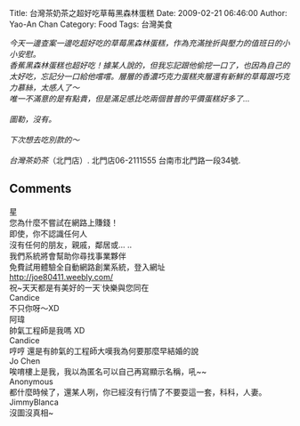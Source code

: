 Title: 台灣茶奶茶之超好吃草莓黑森林蛋糕
Date: 2009-02-21 06:46:00
Author: Yao-An Chan
Category: Food 
Tags: 台灣美食


<div class='post'>
<em>今天一邊查案一邊吃超好吃的草莓黑森林蛋糕，作為充滿挫折與壓力的值班日的小小安慰。<br />香蕉黑森林蛋糕也超好吃！據某人說的，但我忘記跟他偷挖一口了，也因為自己的太好吃，忘記分一口給他嚐嚐。層層的香濃巧克力蛋糕夾層還有新鮮的草莓跟巧克力慕絲，太感人了～<br />唯一不滿意的是有點貴，但是滿足感比吃兩個普普的平價蛋糕好多了...<br /><br />圖勒，沒有。<br /><br />下次想去吃別款的～<br /><br />台灣茶奶茶</em>（北門店）. 北門店06-2111555 台南市北門路一段34號.</div>
<h2>Comments</h2>
<div class='comments'>
<div class='comment'>
<div class='author'>星</div>
<div class='content'>
您為什麼不嘗試在網路上賺錢！<br />即使，你不認識任何人<br />沒有任何的朋友，親戚，鄰居或... ..<br />我們系統將會幫助你尋找事業夥伴<br />免費試用體驗全自動網路創業系統，登入網址<br /><a href="http://joe80411.weebly.com/" rel="nofollow">http://joe80411.weebly.com/</a><br />祝~天天都是有美好的一天˙快樂與您同在</div>
</div>
<div class='comment'>
<div class='author'>Candice</div>
<div class='content'>
不只你呀～XD</div>
</div>
<div class='comment'>
<div class='author'>阿瑋</div>
<div class='content'>
帥氣工程師是我嗎 XD</div>
</div>
<div class='comment'>
<div class='author'>Candice</div>
<div class='content'>
哼哼 還是有帥氣的工程師大嘆我為何要那麼早結婚的說</div>
</div>
<div class='comment'>
<div class='author'>Jo Chen</div>
<div class='content'>
唉唷樓上是我，我以為匿名可以自己再寫顯示名稱，吼~~</div>
</div>
<div class='comment'>
<div class='author'>Anonymous</div>
<div class='content'>
都什麼時候了，還某人咧，你已經沒有行情了不要耍這一套，科科，人妻。</div>
</div>
<div class='comment'>
<div class='author'>JimmyBlanca</div>
<div class='content'>
沒圖沒真相~</div>
</div>
</div>
